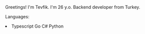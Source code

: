 Greetings! I'm Tevfik. I'm 26 y.o. Backend developer from Turkey.

Languages:
<li>
  Typescript
  Go
  C#
  Python
</li>
